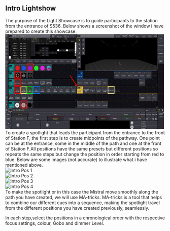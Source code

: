 ## Intro Lightshow 
The purpose of the Light Showcase is to guide participants to the station from the entrance of S536. Below shows a screenshot of the window i have prepared to create this showcase.<br>
<img src="Captures/IntroMA3Window.png" alt="Intro MA3 Window" width="500" height="300"/>
<br>
To create a spotlight that leads the participant from the entrance to the front of Station F, the first step is to create midpoints of the pathway. One point can be at the entrance, some in the middle of the path and one at the front of Station F.All positions have the same presets but different positions so repeats the same steps but change the position in order starting from red to blue. Below are some images (not accurate) to illustrate what i have mentioned above.<br>
<img src="Captures/IntroPos1.png" alt="Intro Pos 1" width="500" height="300"/>
<br>
<img src="Captures/IntroPos2.png" alt="Intro Pos 2" width="500" height="300"/>
<br>
<img src="Captures/IntroPos3.png" alt="Intro Pos 3" width="500" height="300"/>
<br>
<img src="Captures/IntroPos4.png" alt="Intro Pos 4" width="500" height="300"/>
<br>
To make the spotlight or in this case the Mistral move smoothly along the path you have created, we will use MA-tricks. MA-tricks is a tool that helps to combine our different cues into a sequence, making the spotlight travel from the different positions you have created previously, seamlessly.<br>

In each step,select the positions in a chronological order with the respective focus settings, colour, Gobo and dimmer Level.

